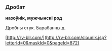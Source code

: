 ### Дробат
**назоўнік, мужчынскі род**

Дробны стук. Барабанны д.

<a rel="author">[http://rv-blr.com/](http://rv-blr.com/slounik.jsp?letterId=0&maskId=0&pageId=872)</a>

